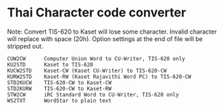 # Thai Character code converter

Note:  Convert TIS-620 to Kaset will lose some character.
       Invalid character will replace with space (20h).
       Option settings at the end of file will be stripped out.

    CUW2CW      Computer Union Word to CU-Writer, TIS-620 only
    KU2STD      Kaset to TIS-620
    KUCW2STD    Kaset-CW (Kaset CU-Writer) to TIS-620-CW
    KURW2STD    Kaset-RW (Kaset Rajavithi Word PC) to TIS-620-CW
    STD2KUCW    TIS-620-CW to Kaset-CW
    STD2KURW    TIS-620-CW to Kaset-RW
    STW2CW      iRC Standard Word to CU-Writer, TIS-620 only
    WS2TXT      WordStar to plain text
